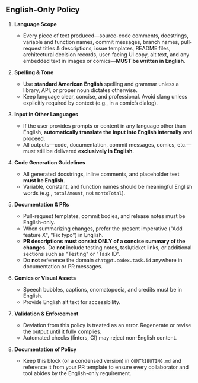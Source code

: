 ## English-Only Policy

1. **Language Scope**
   - Every piece of text produced—source-code comments, docstrings, variable and function names, commit messages, branch names, pull-request titles & descriptions, issue templates, README files, architectural decision records, user-facing UI copy, alt text, and any embedded text in images or comics—**MUST be written in English**.

2. **Spelling & Tone**
   - Use **standard American English** spelling and grammar unless a library, API, or proper noun dictates otherwise.
   - Keep language clear, concise, and professional. Avoid slang unless explicitly required by context (e.g., in a comic’s dialog).

3. **Input in Other Languages**
   - If the user provides prompts or content in any language other than English, **automatically translate the input into English internally** and proceed.
   - All outputs—code, documentation, commit messages, comics, etc.—must still be delivered **exclusively in English**.

4. **Code Generation Guidelines**
   - All generated docstrings, inline comments, and placeholder text **must be English**.
   - Variable, constant, and function names should be meaningful English words (e.g., `totalAmount`, not `montoTotal`).

5. **Documentation & PRs**
   - Pull-request templates, commit bodies, and release notes must be English-only.
   - When summarizing changes, prefer the present imperative ("Add feature X", "Fix typo") in English.
   - **PR descriptions must consist ONLY of a concise summary of the changes.**
     Do **not** include testing notes, task/ticket links, or additional sections such as "Testing" or "Task ID".
   - Do **not** reference the domain `chatgpt.codex.task.id` anywhere in documentation or PR messages.

6. **Comics or Visual Assets**
   - Speech bubbles, captions, onomatopoeia, and credits must be in English.
   - Provide English alt text for accessibility.

7. **Validation & Enforcement**
   - Deviation from this policy is treated as an error. Regenerate or revise the output until it fully complies.
   - Automated checks (linters, CI) may reject non-English content.

8. **Documentation of Policy**
   - Keep this block (or a condensed version) in `CONTRIBUTING.md` and reference it from your PR template to ensure every collaborator and tool abides by the English-only requirement.
